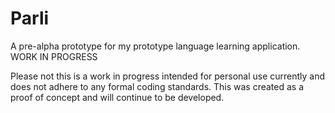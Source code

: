 # Parli
A pre-alpha prototype for my prototype language learning application. WORK IN PROGRESS

Please not this is a work in progress intended for personal use currently and does not adhere to any formal coding standards. This was created as a proof of concept and will continue to be developed.
